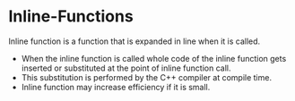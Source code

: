 # Inline-Functions
Inline function is a function that is expanded in line when it is called.
- When the inline function is called whole code of the inline function gets inserted or substituted at the point of inline function call.
- This substitution is performed by the C++ compiler at compile time.
- Inline function may increase efficiency if it is small.
